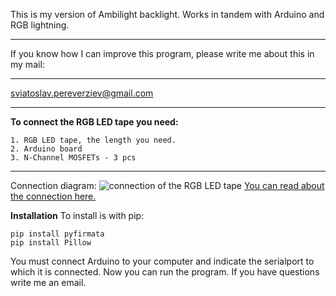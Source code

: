 This is my version of Ambilight backlight. Works in tandem with Arduino and RGB lightning.
***
If you know how I can improve this program, please write me about this in my mail:
***
sviatoslav.pereverziev@gmail.com
***
**To connect the RGB LED tape you need:**

    1. RGB LED tape, the length you need.
    2. Arduino board
    3. N-Channel MOSFETs - 3 pcs
***
Connection diagram:
![connection of the RGB LED tape](https://cdn-learn.adafruit.com/assets/assets/000/002/692/medium800/led_strips_ledstripfet.gif?1448059609)
[You can read about the connection here.](https://learn.adafruit.com/rgb-led-strips/usage)

**Installation**
To install is with pip:
```
pip install pyfirmata
pip install Pillow
```
You must connect Arduino to your computer and indicate the serialport to which it is connected.
Now you can run the program.
If you have questions write me an email.
